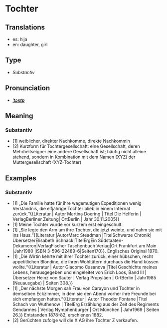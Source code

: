 # Tochter
## Translations
- es: hija
- en: daughter, girl
## Type
- _Substantiv_
## Pronunciation
- **_[ˈtɔxtɐ](https://commons.wikimedia.org/wiki/File:De-Tochter.ogg)_**
## Meaning
### Substantiv
- [1] weiblicher, direkter Nachkomme, direkte Nachkommin
- [2] Kurzform für Tochtergesellschaft: eine Gesellschaft, deren Mehrheitseigner eine andere Gesellschaft ist; häufig nicht alleine stehend, sondern in Kombination mit dem Namen (XYZ) der Muttergesellschaft (XYZ-Tochter)
## Examples
### Substantiv
- [1] „Die Familie hatte für ihre wagemutigen Expeditionen wenig Verständnis, die elfjährige Tochter blieb in einem Internat zurück.“<ref>{{Literatur | Autor Martina Doering | Titel Die Helferin | VerlagBerliner Zeitung| OrtBerlin | Jahr 30.11.2005}}</ref>
- [1] Meine Tochter wurde vor kurzem erst eingeschult.
- [1] „Sie legte den Arm um ihre Tochter, die jetzt weinte, und nahm sie mit ins Haus.“<ref>{{Literatur |AutorMarc Steadman |TitelSchwarze Chronik|ÜbersetzerElisabeth Schnack|TitelErgEin Südstaaten-Dekameron|VerlagFischer Taschenbuch Verlag|Ort Frankfurt am Main |Jahr1980 |ISBN 3-596-22489-6|Seiten170}}. Englisches Original 1970.</ref>
- [1] „Die Wirtin kehrte mit ihrer Tochter zurück, einer hübschen, recht appetitlichen Blondine, die ihren Wohltätern durchaus die Hand küssen wollte.“<ref>{{Literatur | Autor Giacomo Casanova |Titel Geschichte meines Lebens, herausgegeben und eingeleitet von Erich Loos, Band III | Übersetzer Heinz von Sauter | Verlag Propyläen | OrtBerlin | Jahr1985 (Neuausgabe) | Seiten 308.}}</ref>
- [1] „Der nächste Morgen sah Frau von Carayon und Tochter in demselben Eckzimmer, in dem sie den Abend vorher ihre Freunde bei sich empfangen hatten.“<ref>{{Literatur | Autor Theodor Fontane |Titel Schach von Wuthenow | TitelErg Erzählung aus der Zeit des Regiments Gendarmes | Verlag  Nymphenburger | Ort München | Jahr1969 | Seiten 26.}} Entstanden 1878-82, erschienen 1882.</ref>
- [2] Gerüchten zufolge will die X AG ihre Tochter Z verkaufen.
